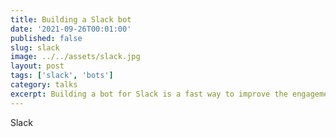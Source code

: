 ```yaml
---
title: Building a Slack bot
date: '2021-09-26T00:01:00'
published: false
slug: slack
image: ../../assets/slack.jpg
layout: post
tags: ['slack', 'bots']
category: talks
excerpt: Building a bot for Slack is a fast way to improve the engagement in your remote company.
---
```


Slack



